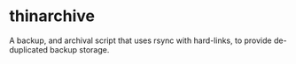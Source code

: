 thinarchive
===========

A backup, and archival script that uses rsync with hard-links, to provide de-duplicated backup storage.
